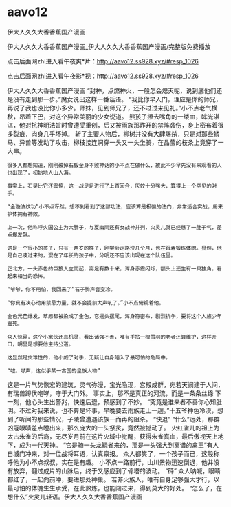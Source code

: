 # aavo12
伊大人久久大香香蕉国产漫画

伊大人久久大香香蕉国产漫画_伊大人久久大香香蕉国产漫画/完整版免费播放

点击后面网zhi进入看午夜爽*片：http://aavo12.ss928.xyz/#resp_1026

点击后面网zhi进入看午夜影*视：http://aavo12.ss928.xyz/#resp_1026

伊大人久久大香香蕉国产漫画    “封神，点燃神火，一般怎会熄灭呢，说到底他们还是没有走到那一步。”魔女说出这样一番话语。    “我比你早入门，理应是你的师兄，再说了我也没比你小多少。师妹，见到师兄了，还不过过来见礼。”小不点老气横秋，昂着下巴，对这个异常美丽的少女说道。    熊孩子擦去嘴角的一缕血，眸光湛湛，他对抗神明法旨时曾遭受重创，后又被雨族那炸开的禁阵袭伤，身上密布着很多裂痕，肉身几乎坏掉。    斩了主要人物后，柳树并没有大肆屠杀，只是对那些鳞马、异兽等发动了攻击，柳枝接连洞穿一头又一头坐骑，在晶莹的枝条上竟穿了一大串。

    很多人都想知道，刚刚破掉石毅金身不败神话的小不点在做什么，故此不少早先没有来观看的人也出现了，初始地人山人海。

    事实上，石昊比它还震惊，这一战足足进行了上百回合，灰蛟十分强大，算得上一个罕见的对手。

    “金璇波纹功”小不点讶然，想不到看到了这部功法，应该算是极强的法门，非常适合实战，用来护体拥有神效。

    上一次，他称呼火国公主为大胖子，与夏幽雨还有女战神并列，火灵儿就已经憋了一肚子气，差点爆发飙。

    这是一个很小的孩子，只有一两岁的样子，刚学会走路没几个月，也在跟着锻炼体魄。显然，他是自己凑过来的，混在了年长的孩子中，分明还不应该出现在这个队伍里。

    正北方，一头赤色的巨狼人立而起，高足有数十米，浑身赤霞闪烁，额头上还生有一只独角，看起来相当的恐怖。

    “爷爷，你不用怕，我回来了”石子腾声音变冷。

    “你真有决心动用禁忌力量，就不会提前大声吼了。”小不点俯视着他。

    金色光芒爆发，草原都被染成了金色，它摇头摆尾，浑身符密布，剧烈抗争，要将这个人族少年震死。

    众人惊异，这个小家伙还真机灵，看出诸强不善，唯有手拈一根雪羽的老者还算维护，这样开口，明显是想要他主持公道。

    这显然是灾难性的，他小觑了对手，无疑让自身陷入了最可怕的危局中。

    “嘘。噤声，这似乎某一古国的皇族人物”

这是一片气势恢宏的建筑，灵气弥漫，宝光隐现，宫殿成群，宛若天阙建于人间，有瑞兽蹲伏咆哮，守于大门外。    事实上，那不是真正的河流，而是一条条丝绦    下一刻，他心头生出警兆，快速后退，预感到了不妙。    “究竟是谁来者不善你心知肚明。不过对我来说，也不算是坏事，早晚要去雨族走上一趟。”十五爷神色冷漠，想到了听闻的那些情况，子陵曾遭遇该族一而再的阻杀。    “快退”    “什么”远处，那群凶寇眼睛差点瞪出来，那么庞大的一头祭灵，竟然被撼动了。    火红雀儿的祖上为太古朱雀的后裔，无尽岁月前在这片火域中觉醒，获得朱雀真血，最后傲视天上地下，成为一代天神。    “它是骑一头龙鳞雀来的，那是一头强大到离谱的禽王”有人自城门冲来，对一位战将耳语，认真禀报。    众人都笑了，一个孩子而已，这般称呼他为小不点叔叔，实在是有趣。    小不点一路前行，山川景物迅速倒退，他并没有放弃，翻过成片的山脉后，终于又感应到了骨塔的波动。    “砰”    众人呐喊，眼睛都红了，一起向前冲，要进那处神巢。    若非火族人，唯有自身足够强大才行，以最可怕的体魄生生承受，在此熬炼，也能闯过来，得到莫大的好处。    “怎么了，在想什么”火灵儿轻语。伊大人久久大香香蕉国产漫画
